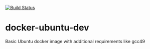 [![Build Status](https://travis-ci.org/sparticlesteve/docker-ubuntu-dev.svg?branch=master)](https://travis-ci.org/sparticlesteve/docker-ubuntu-dev)

# docker-ubuntu-dev

Basic Ubuntu docker image with additional requirements like gcc49
